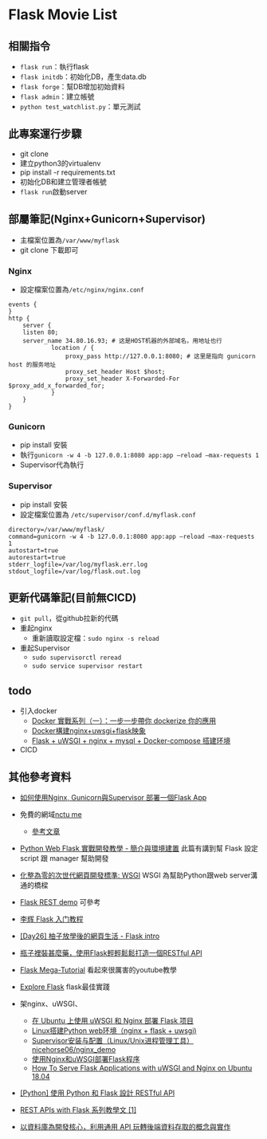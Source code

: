 # Flask Movie List

## 相關指令
* `flask run`：執行flask
* `flask initdb`：初始化DB，產生data.db
* `flask forge`：幫DB增加初始資料
* `flask admin`：建立帳號
* `python test_watchlist.py`：單元測試

## 此專案運行步驟
* git clone
* 建立python3的virtualenv
* pip install -r requirements.txt
* 初始化DB和建立管理者帳號
* `flask run`啟動server

## 部屬筆記(Nginx+Gunicorn+Supervisor)
* 主檔案位置為`/var/www/myflask`
* git clone 下載即可
### Nginx
* 設定檔案位置為`/etc/nginx/nginx.conf`
```
events {
}
http {
    server {
    listen 80;
    server_name 34.80.16.93; # 这是HOST机器的外部域名，用地址也行
            location / {
                proxy_pass http://127.0.0.1:8080; # 这里是指向 gunicorn host 的服务地址
                proxy_set_header Host $host;
                proxy_set_header X-Forwarded-For $proxy_add_x_forwarded_for;
            }
    }
}
```
### Gunicorn
* pip install 安裝
* 執行`gunicorn -w 4 -b 127.0.0.1:8080 app:app –reload –max-requests 1`
* Supervisor代為執行
### Supervisor
* pip install 安裝
* 設定檔案位置為 ` /etc/supervisor/conf.d/myflask.conf `
```
directory=/var/www/myflask/
command=gunicorn -w 4 -b 127.0.0.1:8080 app:app –reload –max-requests 1
autostart=true
autorestart=true
stderr_logfile=/var/log/myflask.err.log
stdout_logfile=/var/log/flask.out.log
```

## 更新代碼筆記(目前無CICD)
* `git pull`，從github拉新的代碼
* 重起nginx
    * 重新讀取設定檔：`sudo nginx -s reload` 
* 重起Supervisor 
    * `sudo supervisorctl reread`
    * `sudo service supervisor restart`

## todo
* 引入docker
    * [Docker 實戰系列（一）：一步一步帶你 dockerize 你的應用](https://larrylu.blog/step-by-step-dockerize-your-app-ecd8940696f4)
    * [Docker構建nginx+uwsgi+flask映象](https://www.itread01.com/content/1546680669.html)
    * [Flask + uWSGI + nginx + mysql + Docker-compose 搭建环境](https://blog.szfszf.top/tech/flask-uwsgi-nginx-mysql-docker-compose-%E6%90%AD%E5%BB%BA%E7%8E%AF%E5%A2%83/)
* CICD

## 其他參考資料

* [如何使用Nginx, Gunicorn與Supervisor 部署一個Flask App](https://peterli.website/%E5%A6%82%E4%BD%95%E4%BD%BF%E7%94%A8nginx-gunicorn%E8%88%87supervisor-%E9%83%A8%E7%BD%B2%E4%B8%80%E5%80%8Bflask-app/)

* 免費的網域[nctu me](https://nctu.me/)
    * [參考文章](https://wayne265265.pixnet.net/blog/post/112082456-%E3%80%90%E6%8E%A8%E8%96%A6%E3%80%91%E6%B0%B8%E4%B9%85%E5%85%8D%E8%B2%BBdomain-name-%3a-nctu.me-domain-hosting)

* [Python Web Flask 實戰開發教學 - 簡介與環境建置](https://blog.techbridge.cc/2017/06/03/python-web-flask101-tutorial-introduction-and-environment-setup/) 此篇有講到幫 Flask 設定 script 跟 manager 幫助開發

* [化整為零的次世代網頁開發標準: WSGI](http://blog.ez2learn.com/2010/01/27/introduction-to-wsgi/) WSGI 為幫助Python跟web server溝通的橋樑

* [Flask REST demo](https://github.com/udemy-course/flask-rest-demo) 可參考

* [李辉 Flask 入门教程](https://read.helloflask.com/)

* [[Day26] 柚子放學後的網頁生活 - Flask intro](https://ithelp.ithome.com.tw/articles/10209103)

* [瓶子裡裝甚麼藥，使用Flask輕輕鬆鬆打造一個RESTful API ](https://ithelp.ithome.com.tw/users/20111432/ironman/1635)

* [Flask Mega-Tutorial](https://blog.miguelgrinberg.com/post/the-flask-mega-tutorial-part-i-hello-world) 看起來很厲害的youtube教學

* [Explore Flask](http://exploreflask.com/en/latest/) flask最佳實踐

* 架nginx、uWSGI、
    * [在 Ubuntu 上使用 uWSGI 和 Nginx 部署 Flask 项目](https://lufficc.com/blog/how-to-serve-flask-applications-with-uwsgi-and-nginx-on-ubuntu)
    * [Linux搭建Python web环境（nginx + flask + uwsgi)](https://www.jianshu.com/p/85692a94e99b)
    * [Supervisor安装与配置（Linux/Unix进程管理工具）](https://blog.csdn.net/xyang81/article/details/51555473)
    [nicehorse06/nginx_demo](https://github.com/nicehorse06/nginx_demo)
    * [使用Nginx和uWSGI部署Flask程序](http://www.xumenger.com/nginx-flask-python-20180331/)
    * [How To Serve Flask Applications with uWSGI and Nginx on Ubuntu 18.04](https://www.digitalocean.com/community/tutorials/how-to-serve-flask-applications-with-uswgi-and-nginx-on-ubuntu-18-04)

* [[Python] 使用 Python 和 Flask 設計 RESTful API](https://blog.taiker.space/python-shi-yong-python-he-flask-she-ji-restful-api/)
* [REST APIs with Flask 系列教學文 [1]](https://medium.com/@twilightlau94/rest-apis-with-flask-%E7%B3%BB%E5%88%97%E6%95%99%E5%AD%B8%E6%96%87-1-5405216d3166)
* [以資料庫為開發核心，利用通用 API 玩轉後端資料存取的概念與實作](https://ithelp.ithome.com.tw/users/20111421/ironman/1615)